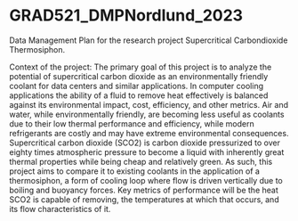 # GRAD521_DMPNordlund_2023

Data Management Plan for the research project Supercritical Carbondioxide Thermosiphon.

Context of the project:
The primary goal of this project is to analyze the potential of supercritical carbon dioxide as an environmentally friendly coolant for data centers and similar applications. In computer cooling applications the ability of a fluid to remove heat effectively is balanced against its environmental impact, cost, efficiency, and other metrics. Air and water, while environmentally friendly, are becoming less useful as coolants due to their low thermal performance and efficiency, while modern refrigerants are costly and may have extreme environmental consequences. Supercritical carbon dioxide (SCO2) is carbon dioxide pressurized to over eighty times atmospheric pressure to become a liquid with inherently great thermal properties while being cheap and relatively green. As such, this project aims to compare it to existing coolants in the application of a thermosiphon, a form of cooling loop where flow is driven vertically due to boiling and buoyancy forces. Key metrics of performance will be the heat SCO2 is capable of removing, the temperatures at which that occurs, and its flow characteristics of it.
